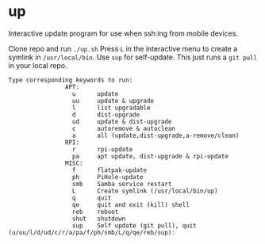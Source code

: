 # up
Interactive update program for use when ssh:ing from mobile devices.

Clone repo and run  `./up.sh`
Press `L` in the interactive menu to create a symlink in `/usr/local/bin`.
Use `sup` for self-update. This just runs a `git pull` in your local repo.

```
Type corresponding keywords to run:
                APT:
                  u      update
                  uu     update & upgrade
                  l      list upgradable
                  d      dist-upgrade
                  ud     update & dist-upgrade
                  c      autoremove & autoclean
                  a      all (update,dist-upgrade,a-remove/clean)
                RPI:
                  r      rpi-update
                  pa     apt update, dist-upgrade & rpi-update
                MISC:
                  f      flatpak-update
                  ph     PiHole-update
                  smb    Samba service restart
                  L      Create symlink (/usr/local/bin/up)
                  q      quit
                  qe     quit and exit (kill) shell
                  reb    reboot
                  shut   shutdown
                  sup    Self update (git pull), quit
(u/uu/l/d/ud/c/r/a/pa/f/ph/smb/L/q/qe/reb/sup):
```
